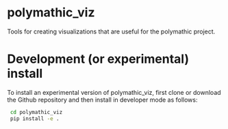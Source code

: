 # polymathic_viz
Tools for creating visualizations that are useful for the polymathic project.


# Development (or experimental) install

To install an experimental version of polymathic_viz, first clone or download
the Github repository and then install in developer mode as follows:

```bash
 cd polymathic_viz
 pip install -e .
```

